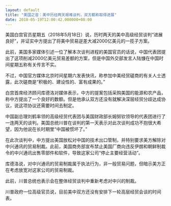 ```yaml
---
layout: default
title: "美国之音：美中历经两天艰难谈判，双方都称取得进展"
date: 2018-05-19T12:00:42.000000+08:00
---
```


美国白宫官员星期五（2018年5月18日）说，历时两天的美中高级经贸谈判“进展良好”，并证实中方提出了将美中贸易逆差大减2000亿美元的一揽子方案。

此前，美国多家媒体引述一位了解本次谈判进程的美国官员的话说，中国代表团提出了这项削减2000亿美元贸易差额的方案，但是中国外交部发言人陆慷在中国时间星期五称有关传言不实。

不过，中国官方媒体北京时间星期六发表快讯，称参加中美经贸磋商的有关人士透露，此次磋商是“积极的、建设性的、富有成果的。”

白宫首席经济顾问库德洛对媒体表示，中方的提案包括采购美国的能源和农产品，称中方提出了一个良好的数额。但是他承认双方还没有就解决深层经贸分歧达成协议，说这项协议还需要时间去制定。

中国副总理刘鹤率领的高级经贸代表团与美国财政部长姆努钦领导的代表团进行了一连两天的谈判。美国总统川普在谈判的第一天表示对此次谈判成功不抱很大希望，因为他说在长时期里“中国被惯坏了。”

在此次谈判中，中方提出美国放松对中国的技术出口管制，并特别要求美方解除对中兴通讯的贸易制裁。此前，美国商务部宣布禁止美国厂商向违反伊朗和朝鲜制裁令的中兴通讯出售零部件和软件，导致这家公司“停止主要经营活动”。

库德洛说，对中兴通讯的贸易制裁属于执法行为，非一般贸易问题，但暗示美方正在考虑放宽对这家公司的贸易制裁。

此前，川普总统也表示会在整体经贸谈判中重新考虑对中兴的制裁。

川普政府一位高级官员说，目前美中双方还没有安排下一轮高层经贸会谈的时间表。

